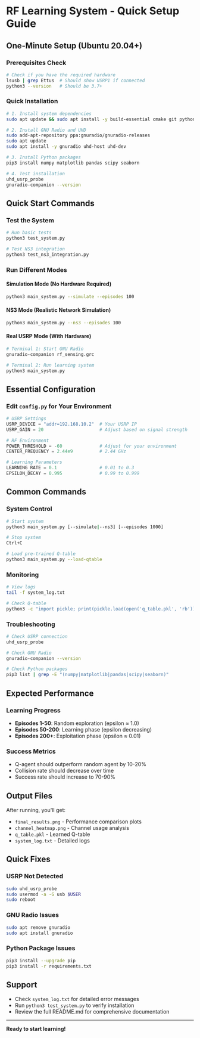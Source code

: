 # RF Learning System - Quick Setup Guide

## One-Minute Setup (Ubuntu 20.04+)

### Prerequisites Check
```bash
# Check if you have the required hardware
lsusb | grep Ettus  # Should show USRP1 if connected
python3 --version   # Should be 3.7+
```

### Quick Installation
```bash
# 1. Install system dependencies
sudo apt update && sudo apt install -y build-essential cmake git python3 python3-pip qt5-default

# 2. Install GNU Radio and UHD
sudo add-apt-repository ppa:gnuradio/gnuradio-releases
sudo apt update
sudo apt install -y gnuradio uhd-host uhd-dev

# 3. Install Python packages
pip3 install numpy matplotlib pandas scipy seaborn

# 4. Test installation
uhd_usrp_probe
gnuradio-companion --version
```

## Quick Start Commands

### Test the System
```bash
# Run basic tests
python3 test_system.py

# Test NS3 integration
python3 test_ns3_integration.py
```

### Run Different Modes

#### Simulation Mode (No Hardware Required)
```bash
python3 main_system.py --simulate --episodes 100
```

#### NS3 Mode (Realistic Network Simulation)
```bash
python3 main_system.py --ns3 --episodes 100
```

#### Real USRP Mode (With Hardware)
```bash
# Terminal 1: Start GNU Radio
gnuradio-companion rf_sensing.grc

# Terminal 2: Run learning system
python3 main_system.py
```

## Essential Configuration

### Edit `config.py` for Your Environment
```python
# USRP Settings
USRP_DEVICE = "addr=192.168.10.2"  # Your USRP IP
USRP_GAIN = 20                     # Adjust based on signal strength

# RF Environment
POWER_THRESHOLD = -60              # Adjust for your environment
CENTER_FREQUENCY = 2.44e9          # 2.44 GHz

# Learning Parameters
LEARNING_RATE = 0.1                # 0.01 to 0.3
EPSILON_DECAY = 0.995              # 0.99 to 0.999
```

## Common Commands

### System Control
```bash
# Start system
python3 main_system.py [--simulate|--ns3] [--episodes 1000]

# Stop system
Ctrl+C

# Load pre-trained Q-table
python3 main_system.py --load-qtable
```

### Monitoring
```bash
# View logs
tail -f system_log.txt

# Check Q-table
python3 -c "import pickle; print(pickle.load(open('q_table.pkl', 'rb')))"
```

### Troubleshooting
```bash
# Check USRP connection
uhd_usrp_probe

# Check GNU Radio
gnuradio-companion --version

# Check Python packages
pip3 list | grep -E "(numpy|matplotlib|pandas|scipy|seaborn)"
```

## Expected Performance

### Learning Progress
- **Episodes 1-50**: Random exploration (epsilon ≈ 1.0)
- **Episodes 50-200**: Learning phase (epsilon decreasing)
- **Episodes 200+**: Exploitation phase (epsilon ≈ 0.01)

### Success Metrics
- Q-agent should outperform random agent by 10-20%
- Collision rate should decrease over time
- Success rate should increase to 70-90%

## Output Files

After running, you'll get:
- `final_results.png` - Performance comparison plots
- `channel_heatmap.png` - Channel usage analysis
- `q_table.pkl` - Learned Q-table
- `system_log.txt` - Detailed logs

## Quick Fixes

### USRP Not Detected
```bash
sudo uhd_usrp_probe
sudo usermod -a -G usb $USER
sudo reboot
```

### GNU Radio Issues
```bash
sudo apt remove gnuradio
sudo apt install gnuradio
```

### Python Package Issues
```bash
pip3 install --upgrade pip
pip3 install -r requirements.txt
```

## Support

- Check `system_log.txt` for detailed error messages
- Run `python3 test_system.py` to verify installation
- Review the full README.md for comprehensive documentation

---

**Ready to start learning!** 